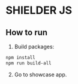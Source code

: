 # SHIELDER JS

## How to run

1. Build packages:

```sh
npm install
npm run build-all
```

2. Go to showcase app.
